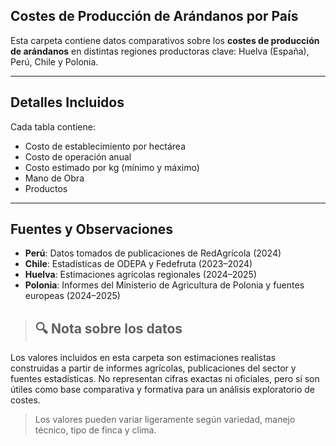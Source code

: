 ## Costes de Producción de Arándanos por País

Esta carpeta contiene datos comparativos sobre los **costes de producción de arándanos** en distintas regiones productoras clave: Huelva (España), Perú, Chile y Polonia.

---

## Detalles Incluidos

Cada tabla contiene:

- Costo de establecimiento por hectárea
- Costo de operación anual
- Costo estimado por kg (mínimo y máximo)
- Mano de Obra
- Productos

---

##  Fuentes y Observaciones

- **Perú**: Datos tomados de publicaciones de RedAgrícola (2024)
- **Chile**: Estadísticas de ODEPA y Fedefruta (2023–2024)
- **Huelva**: Estimaciones agrícolas regionales (2024–2025)
- **Polonia**: Informes del Ministerio de Agricultura de Polonia y fuentes europeas (2024–2025)

> ## 🔍 Nota sobre los datos

Los valores incluidos en esta carpeta son estimaciones realistas construidas a partir de informes agrícolas, publicaciones del sector y fuentes estadísticas. No representan cifras exactas ni oficiales, pero sí son útiles como base comparativa y formativa para un análisis exploratorio de costes.
> Los valores pueden variar ligeramente según variedad, manejo técnico, tipo de finca y clima.
